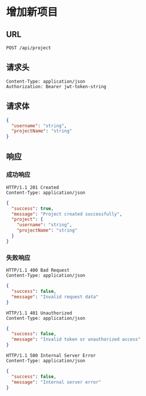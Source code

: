 # 增加新项目

## **URL**

`POST /api/project`

## **请求头**

```http
Content-Type: application/json
Authorization: Bearer jwt-token-string
```

## **请求体**

```json
{
  "username": "string",
  "projectName": "string"
}
```

## **响应**

### 成功响应

```http
HTTP/1.1 201 Created
Content-Type: application/json
```

```json
{
  "success": true,
  "message": "Project created successfully",
  "project": {
    "username": "string",
    "projectName": "string"
  }
}
```

### 失败响应

```http
HTTP/1.1 400 Bad Request
Content-Type: application/json
```

```json
{
  "success": false,
  "message": "Invalid request data"
}
```

```http
HTTP/1.1 401 Unauthorized
Content-Type: application/json
```

```json
{
  "success": false,
  "message": "Invalid token or unauthorized access"
}
```

```http
HTTP/1.1 500 Internal Server Error
Content-Type: application/json
```

```json
{
  "success": false,
  "message": "Internal server error"
}
```
